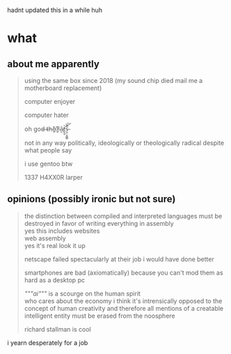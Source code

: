 hadnt updated this in a while huh
# what

## about me apparently

>using the same box since 2018 (my sound chip died mail me a motherboard replacement)
>
>computer enjoyer
>
>computer hater
>
>oh god̴ ̶t̴h̵e̸̼͊ ̸̗̌ŕ̷̗ȃ̷̮t̸̮͈̮͝͝s̶͙̤͔͈͇̻̀̓̚͠
>
>not in any way politically, ideologically or theologically radical despite what people say
>
>i use gentoo btw
>
>1337 H4XX0R larper

## opinions (possibly ironic but not sure)

>the distinction between compiled and interpreted languages must be destroyed in favor of writing everything in assembly  
>yes this includes websites  
>web assembly  
>yes it's real look it up  
>
>netscape failed spectacularly at their job i would have done better
>
>smartphones are bad (axiomatically) because you can't mod them as hard as a desktop pc
>
>*"""ai"""* is a scourge on the human spirit  
>who cares about the economy i think it's intrensically opposed to the concept of human creativity and therefore all mentions of a creatable intelligent entity must be erased from the noosphere
>
>richard stallman is cool

i yearn desperately for a job
